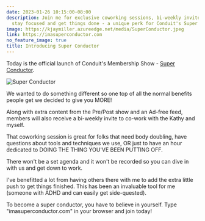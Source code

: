 ```yaml
---
date: 2023-01-26 10:15:00-08:00
description: Join me for exclusive coworking sessions, bi-weekly invites to help you
  stay focused and get things done - a unique perk for Conduit's Super Conductor members.
image: https://kjaymiller.azureedge.net/media/SuperConductor.jpeg
link: https://imasuperconductor.com
no_feature_image: true
title: Introducing Super Conductor
---
```


Today is the official launch of Conduit's  Membership Show - [Super Conductor](https://www.relay.fm/conduit/join).

![Super Conductor](https://kjaymiller.azureedge.net/media/SuperConductor.jpeg)

We wanted to do something different so one top of all the normal benefits people get we decided to give you MORE!

Along with extra content from the Pre/Post show and an Ad-free feed, members will also receive a bi-weekly invite to co-work with the Kathy and myself.

That coworking session is great for folks that need body doubling, have questions about tools and techniques we use, OR just to have an hour dedicated to DOING THE THING YOU'VE BEEN PUTTING OFF.

There won't be a set agenda and it won't be recorded so you can dive in with us and get down to work.

I've benefitted a lot from having others there with me to add the extra little push to get things finished. This has been an invaluable tool for me (someone with ADHD and can easily get side-quested).

To become a super conductor, you have to believe in yourself. Type "imasuperconductor.com" in your browser and join today!
